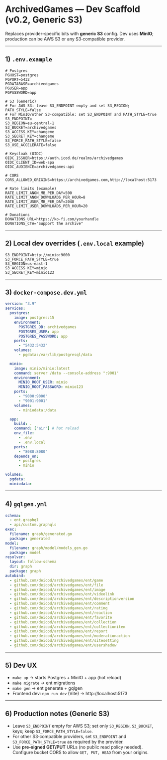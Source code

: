 # ArchivedGames — Dev Scaffold (v0.2, Generic S3)

Replaces provider-specific bits with **generic S3** config. Dev uses **MinIO**; production can be AWS S3 or any S3‑compatible provider.

---

## 1) `.env.example`
```env
# Postgres
PGHOST=postgres
PGPORT=5432
PGDATABASE=archivedgames
PGUSER=app
PGPASSWORD=app

# S3 (Generic)
# For AWS S3: leave S3_ENDPOINT empty and set S3_REGION; PATH_STYLE=false
# For MinIO/other S3-compatible: set S3_ENDPOINT and PATH_STYLE=true
S3_ENDPOINT=
S3_REGION=eu-central-1
S3_BUCKET=archivedgames
S3_ACCESS_KEY=changeme
S3_SECRET_KEY=changeme
S3_FORCE_PATH_STYLE=false
S3_USE_ACCELERATE=false

# Keycloak (OIDC)
OIDC_ISSUER=https://auth.icod.de/realms/archivedgames
OIDC_CLIENT_ID=web-spa
OIDC_AUDIENCE=archivedgames-api

# CORS
CORS_ALLOWED_ORIGINS=https://archivedgames.com,http://localhost:5173

# Rate limits (example)
RATE_LIMIT_ANON_MB_PER_DAY=500
RATE_LIMIT_ANON_DOWNLOADS_PER_HOUR=8
RATE_LIMIT_USER_MB_PER_DAY=2048
RATE_LIMIT_USER_DOWNLOADS_PER_HOUR=20

# Donations
DONATIONS_URL=https://ko-fi.com/yourhandle
DONATIONS_CTA="Support the archive"
```

---

## 2) Local dev overrides (`.env.local` example)
```env
S3_ENDPOINT=http://minio:9000
S3_FORCE_PATH_STYLE=true
S3_REGION=us-east-1
S3_ACCESS_KEY=minio
S3_SECRET_KEY=minio123
```

---

## 3) `docker-compose.dev.yml`
```yaml
version: "3.9"
services:
  postgres:
    image: postgres:15
    environment:
      POSTGRES_DB: archivedgames
      POSTGRES_USER: app
      POSTGRES_PASSWORD: app
    ports:
      - "5432:5432"
    volumes:
      - pgdata:/var/lib/postgresql/data

  minio:
    image: minio/minio:latest
    command: server /data --console-address ":9001"
    environment:
      MINIO_ROOT_USER: minio
      MINIO_ROOT_PASSWORD: minio123
    ports:
      - "9000:9000"
      - "9001:9001"
    volumes:
      - miniodata:/data

  app:
    build: .
    command: ["air"] # hot reload
    env_file:
      - .env
      - .env.local
    ports:
      - "8080:8080"
    depends_on:
      - postgres
      - minio

volumes:
  pgdata:
  miniodata:
```

---

## 4) `gqlgen.yml`
```yaml
schema:
  - ent.graphql
  - api/custom.graphqls
exec:
  filename: graph/generated.go
  package: generated
model:
  filename: graph/model/models_gen.go
  package: model
resolver:
  layout: follow-schema
  dir: graph
  package: graph
autobind:
  - github.com/deicod/archivedgames/ent/game
  - github.com/deicod/archivedgames/ent/file
  - github.com/deicod/archivedgames/ent/image
  - github.com/deicod/archivedgames/ent/videolink
  - github.com/deicod/archivedgames/ent/descriptionversion
  - github.com/deicod/archivedgames/ent/comment
  - github.com/deicod/archivedgames/ent/rating
  - github.com/deicod/archivedgames/ent/reaction
  - github.com/deicod/archivedgames/ent/favorite
  - github.com/deicod/archivedgames/ent/collection
  - github.com/deicod/archivedgames/ent/collectionitem
  - github.com/deicod/archivedgames/ent/report
  - github.com/deicod/archivedgames/ent/moderationaction
  - github.com/deicod/archivedgames/ent/sitesetting
  - github.com/deicod/archivedgames/ent/usershadow
```

---

## 5) Dev UX
- `make up` → starts Postgres + MinIO + app (hot reload)
- `make migrate` → ent migrations
- `make gen` → ent generate + gqlgen
- Frontend dev: `npm run dev` (Vite) → http://localhost:5173

---

## 6) Production notes (Generic S3)
- Leave `S3_ENDPOINT` empty for AWS S3; set only `S3_REGION`, `S3_BUCKET`, keys; keep `S3_FORCE_PATH_STYLE=false`.
- For other S3‑compatible providers, set `S3_ENDPOINT` and `S3_FORCE_PATH_STYLE=true` as required by the provider.
- Use **pre‑signed GET/PUT** URLs (no public read policy needed). Configure bucket CORS to allow `GET, PUT, HEAD` from your origins.
